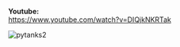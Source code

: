 **Youtube:**  
https://www.youtube.com/watch?v=DIQjkNKRTak  
  
![pytanks2](https://user-images.githubusercontent.com/83712099/176535831-dbf946fd-249e-4d1b-a1f1-b33648814867.png)
